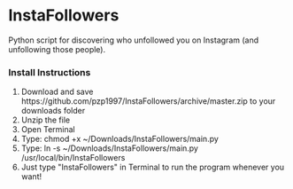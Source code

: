 <h1>InstaFollowers</h1>
<p>Python script for discovering who unfollowed you on Instagram (and unfollowing those people).</p>

<h3>Install Instructions</h3>
<ol>
  <li>Download and save https://github.com/pzp1997/InstaFollowers/archive/master.zip to your downloads folder</li>
  <li>Unzip the file</li>
  <li>Open Terminal</li>
  <li>Type: chmod +x ~/Downloads/InstaFollowers/main.py</li>
  <li>Type: ln -s ~/Downloads/InstaFollowers/main.py /usr/local/bin/InstaFollowers</li>
  <li>Just type "InstaFollowers" in Terminal to run the program whenever you want!</li>
</ol>


